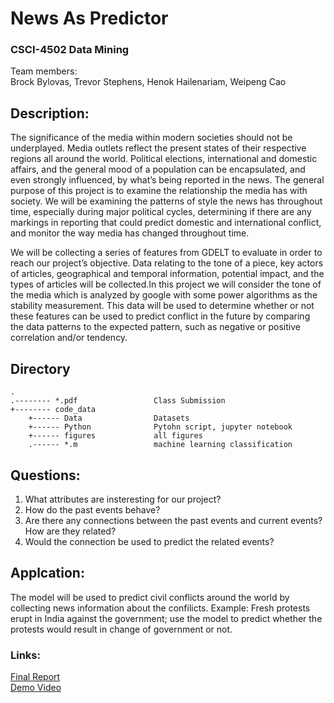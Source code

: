 # News As Predictor  
### CSCI-4502 Data Mining  

Team members:  
Brock Bylovas, Trevor Stephens, Henok Hailenariam, Weipeng Cao  

## Description:

The significance of the media within modern societies should not be underplayed. Media outlets reflect the present states of their respective regions all around the world. Political elections, international and domestic affairs, and the general mood of a population can be encapsulated, and even strongly influenced, by what’s being reported in the news. The general purpose of this project is to examine the relationship the media has with society. We will be examining the patterns of style the news has throughout time, especially during major political cycles, determining if there are any markings in reporting that could predict domestic and international conflict, and monitor the way media has changed throughout time.  
  
We will be collecting a series of features from GDELT to evaluate in order to reach our project’s objective. Data relating to the tone of a piece, key actors of articles, geographical and temporal information, potential impact, and the types of articles will be collected.In this project we will consider the tone of the media which is analyzed by google with some power algorithms as the stability measurement. This data will be used to determine whether or not these features can be used to predict conflict in the future by comparing the data patterns to the expected pattern, such as negative or positive correlation and/or tendency.  

Directory
----------
	.
  	.-------- *.pdf                 Class Submission  
	+-------- code_data  
    	+------ Data                Datasets  
    	+------ Python              Pytohn script, jupyter notebook  
    	+------ figures             all figures  
    	.------ *.m                 machine learning classification  
    
    
## Questions:  
1. What attributes are insteresting for our project?  
2. How do the past events behave?  
3. Are there any connections between the past events and current events? How are they related?  
4. Would the connection be used to predict the related events?  

## Applcation:
The model will be used to predict civil conflicts around the world by collecting news information about the confilicts.
Example: Fresh protests erupt in India against the government; use the model to predict whether the protests would result in change of government or not.

### Links:
[Final Report](https://github.com/wwcao/DataMiningProject/edit/master/03-NewsAsPredictor_Part4.pdf)  
[Demo Video](https://www.google.com)  
